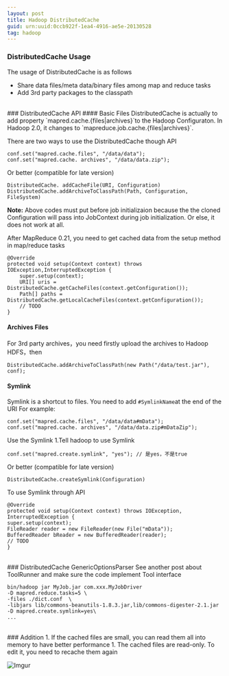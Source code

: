 ```yaml
---
layout: post
title: Hadoop DistributedCache
guid: urn:uuid:0ccb922f-1ea4-4916-ae5e-20130528
tag: hadoop
---
```

### DistributedCache Usage

The usage of DistributedCache is as follows

* Share data files/meta data/binary files among map and reduce tasks
* Add 3rd party packages to the classpath

<br>
### DistributedCache API
#### Basic Files
DistributedCache is actually to add property `mapred.cache.{files|archives}`to the Hadoop Configuraton. In Hadoop 2.0, it changes to `mapreduce.job.cache.{files|archives}`. 

There are two ways to use the DistributedCache though API

    conf.set("mapred.cache.files", "/data/data");
    conf.set("mapred.cache. archives", "/data/data.zip");

Or better (compatible for late version)

    DistributedCache. addCacheFile(URI, Configuration)
    DistributedCache.addArchiveToClassPath(Path, Configuration, FileSystem)

__Note:__ Above codes must put before job initializaion because the the cloned Configuration will pass into JobContext during job initialization. Or else, it does not work at all.

After MapReduce 0.21, you need to get cached data from the setup method in map/reduce tasks

    @Override
    protected void setup(Context context) throws IOException,InterruptedException {
        super.setup(context);
        URI[] uris = DistributedCache.getCacheFiles(context.getConfiguration());
        Path[] paths = DistributedCache.getLocalCacheFiles(context.getConfiguration());
        // TODO
    } 
#### Archives Files
For 3rd party archives，you need firstly upload the archives to Hadoop HDFS，then

    DistributedCache.addArchiveToClassPath(new Path("/data/test.jar"), conf);

#### Symlink 
Symlink is a shortcut to files. You need to add `#SymlinkName`at the end of the URI 
For example:

    conf.set("mapred.cache.files", "/data/data#mData");
    conf.set("mapred.cache. archives", "/data/data.zip#mDataZip");
Use the Symlink
1.Tell hadoop to use Symlink    
   
    conf.set("mapred.create.symlink", "yes"); // 是yes，不是true
Or better (compatible for late version)
    
    DistributedCache.createSymlink(Configuration)
To use Symlink through API

    @Override
    protected void setup(Context context) throws IOException,
    InterruptedException {
    super.setup(context);
    FileReader reader = new FileReader(new File("mData"));
    BufferedReader bReader = new BufferedReader(reader);
    // TODO
    } 
<br>
### DistributedCache GenericOptionsParser
See another post about ToolRunner and make sure the code implement Tool interface

    bin/hadoop jar MyJob.jar com.xxx.MyJobDriver 
    -D mapred.reduce.tasks=5 \
    -files ./dict.conf  \
    -libjars lib/commons-beanutils-1.8.3.jar,lib/commons-digester-2.1.jar
    -D mapred.create.symlink=yes\
    ...
<br>
### Addition
1. If the cached files are small, you can read them all into memory to have better performance
1. The cached files are read-only. To edit it, you need to recache them again

![Imgur](http://i.imgur.com/TCX1VI7.jpg?1)


